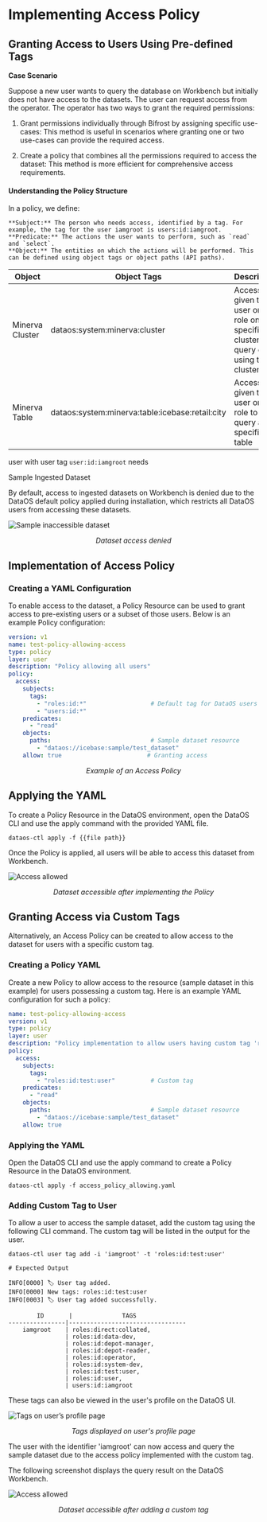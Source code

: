 # Implementing Access Policy

## Granting Access to Users Using Pre-defined Tags

**Case Scenario**

Suppose a new user wants to query the database on Workbench but initially does not have access to the datasets. The user can request access from the operator. The operator has two ways to grant the required permissions:

  1. Grant permissions individually through Bifrost by assigning specific use-cases: This method is useful in scenarios where granting one or two use-cases can provide the required access.

  2.  Create a policy that combines all the permissions required to access the dataset: This method is more efficient for comprehensive access requirements.


#### Understanding the Policy Structure

In a policy, we define:

    **Subject:** The person who needs access, identified by a tag. For example, the tag for the user iamgroot is users:id:iamgroot.
    **Predicate:** The actions the user wants to perform, such as `read` and `select`.
    **Object:** The entities on which the actions will be performed. This can be defined using object tags or object paths (API paths).

| **Object**         | **Object Tags**                                 | **Description**                                                    | **Predicate** |
|--------------------|-------------------------------------------------|--------------------------------------------------------------------|---------------|
| Minerva Cluster    | dataos:system:minerva:cluster                   | Access given to a user or a role on a specific cluster to query data using this cluster | read          |
| Minerva Table      | dataos:system:minerva:table:icebase:retail:city | Access given to a user or a role to query a specific table         | select        |


user with user tag `user:id:iamgroot` needs

Sample Ingested Dataset

By default, access to ingested datasets on Workbench is denied due to the DataOS default policy applied during installation, which restricts all DataOS users from accessing these datasets.

![Sample inaccessible dataset](./access_denied.png)
<center><i>Dataset access denied</i></center>

## Implementation of Access Policy

### **Creating a YAML Configuration**

To enable access to the dataset, a Policy Resource can be used to grant access to pre-existing users or a subset of those users. Below is an example Policy configuration:

```yaml
version: v1
name: test-policy-allowing-access
type: policy
layer: user
description: "Policy allowing all users"
policy:
  access:
    subjects:
      tags:
        - "roles:id:*"                  # Default tag for DataOS users
        - "users:id:*" 
    predicates:
      - "read"
    objects:
      paths:                            # Sample dataset resource
        - "dataos://icebase:sample/test_dataset"
    allow: true                        # Granting access
```
<center><i>Example of an Access Policy</i></center>

## Applying the YAML

To create a Policy Resource in the DataOS environment, open the DataOS CLI and use the apply command with the provided YAML file.

```shell
dataos-ctl apply -f {{file path}}
```

Once the Policy is applied, all users will be able to access this dataset from Workbench.

![Access allowed](./allow_access.png)
<center><i>Dataset accessible after implementing the Policy</i></center>

## Granting Access via Custom Tags

Alternatively, an Access Policy can be created to allow access to the dataset for users with a specific custom tag.

### **Creating a Policy YAML**

Create a new Policy to allow access to the resource (sample dataset in this example) for users possessing a custom tag. Here is an example YAML configuration for such a policy:

```yaml
name: test-policy-allowing-access
version: v1
type: policy
layer: user
description: "Policy implementation to allow users having custom tag 'roles:id:test:user'"
policy:
  access:
    subjects:
      tags:
        - "roles:id:test:user"          # Custom tag
    predicates:
      - "read"
    objects:
      paths:                            # Sample dataset resource
        - "dataos://icebase:sample/test_dataset"
    allow: true
```

### **Applying the YAML**

Open the DataOS CLI and use the apply command to create a Policy Resource in the DataOS environment.

```shell
dataos-ctl apply -f access_policy_allowing.yaml
```

### **Adding Custom Tag to User**

To allow a user to access the sample dataset, add the custom tag using the following CLI command. The custom tag will be listed in the output for the user.

```shell
dataos-ctl user tag add -i 'iamgroot' -t 'roles:id:test:user'

# Expected Output

INFO[0000] 🏷 User tag added.                            
INFO[0000] New tags: roles:id:test:user                 
INFO[0003] 🏷 User tag added successfully.               

        ID       |              TAGS               
----------------|---------------------------------
    iamgroot    | roles:direct:collated,          
                | roles:id:data-dev,              
                | roles:id:depot-manager,         
                | roles:id:depot-reader,          
                | roles:id:operator,              
                | roles:id:system-dev,            
                | roles:id:test:user,             
                | roles:id:user,                  
                | users:id:iamgroot
```

These tags can also be viewed in the user's profile on the DataOS UI.

![Tags on user’s profile page](./ui_new_tag.png)

<center><i>Tags displayed on user's profile page</i></center>

The user with the identifier 'iamgroot' can now access and query the sample dataset due to the access policy implemented with the custom tag.

The following screenshot displays the query result on the DataOS Workbench.

![Access allowed](./allow_access.png)

<center><i>Dataset accessible after adding a custom tag</i></center>